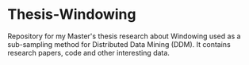 # Thesis-Windowing
Repository for my Master's thesis research about Windowing used as a sub-sampling method for Distributed Data Mining (DDM). It contains research papers, code and other interesting data.
